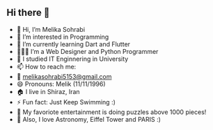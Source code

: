 ## Hi there 👋

- 👋 Hi, I’m Melika Sohrabi
- 👀 I’m interested in Programming
- 🌱 I’m currently learning Dart and Flutter
- 👨🏻‍💻 I’m a Web Designer and Python Programmer
- 💬 I studied IT Enginnering in University
- 📫 How to reach me:
- 📧 melikasohrabi5153@gmail.com
- 😄 Pronouns: Melik (11/11/1996)
- 🏠 I live in Shiraz, Iran
- ⚡ Fun fact: Just Keep Swimming :)
- 🧩 My favoriote entertainment is doing puzzles above 1000 pieces!
- 🔭 Also, I love Astronomy, Eiffel Tower and PARIS :)
<!---
Melika21/Melika21 is a ✨ special ✨ repository because its `README.md` (this file) appears on your GitHub profile.
You can click the Preview link to take a look at your changes.
--->

